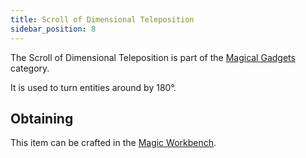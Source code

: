 ```yaml
---
title: Scroll of Dimensional Teleposition
sidebar_position: 8
---
```


The Scroll of Dimensional Teleposition is part of the [Magical Gadgets](Magical-Gadgets.md) category.  

It is used to turn entities around by 180°.

## Obtaining

This item can be crafted in the [Magic Workbench](../Basic-Machines/Magic-Workbench.md).
